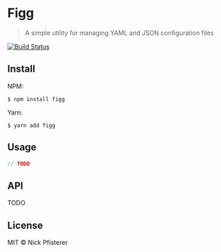 # Figg
> A simple utility for managing YAML and JSON configuration files

[![Build Status](https://travis-ci.org/nkpfstr/figg.svg?branch=master)](https://travis-ci.org/nkpfstr/figg)

## Install
NPM:
```
$ npm install figg
```

Yarn:
```
$ yarn add figg
```

## Usage
```js
// TODO
```

## API
TODO

## License
MIT © Nick Pfisterer
